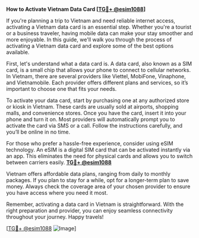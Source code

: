 **How to Activate Vietnam Data Card [[TG💪+ @esim1088](https://t.me/s/esim1088)]**

If you're planning a trip to Vietnam and need reliable internet access, activating a Vietnam data card is an essential step. Whether you're a tourist or a business traveler, having mobile data can make your stay smoother and more enjoyable. In this guide, we'll walk you through the process of activating a Vietnam data card and explore some of the best options available.

First, let's understand what a data card is. A data card, also known as a SIM card, is a small chip that allows your phone to connect to cellular networks. In Vietnam, there are several providers like Viettel, MobiFone, Vinaphone, and Vietnamobile. Each provider offers different plans and services, so it’s important to choose one that fits your needs.

To activate your data card, start by purchasing one at any authorized store or kiosk in Vietnam. These cards are usually sold at airports, shopping malls, and convenience stores. Once you have the card, insert it into your phone and turn it on. Most providers will automatically prompt you to activate the card via SMS or a call. Follow the instructions carefully, and you’ll be online in no time.

For those who prefer a hassle-free experience, consider using eSIM technology. An eSIM is a digital SIM card that can be activated instantly via an app. This eliminates the need for physical cards and allows you to switch between carriers easily. **[TG💪+ @esim1088](https://t.me/s/esim1088)**

Vietnam offers affordable data plans, ranging from daily to monthly packages. If you plan to stay for a while, opt for a longer-term plan to save money. Always check the coverage area of your chosen provider to ensure you have access where you need it most.

Remember, activating a data card in Vietnam is straightforward. With the right preparation and provider, you can enjoy seamless connectivity throughout your journey. Happy travels!

[[TG💪+ @esim1088](https://t.me/s/esim1088) ![Image](https://i.postimg.cc/Y0z9fWf4/image.png)]